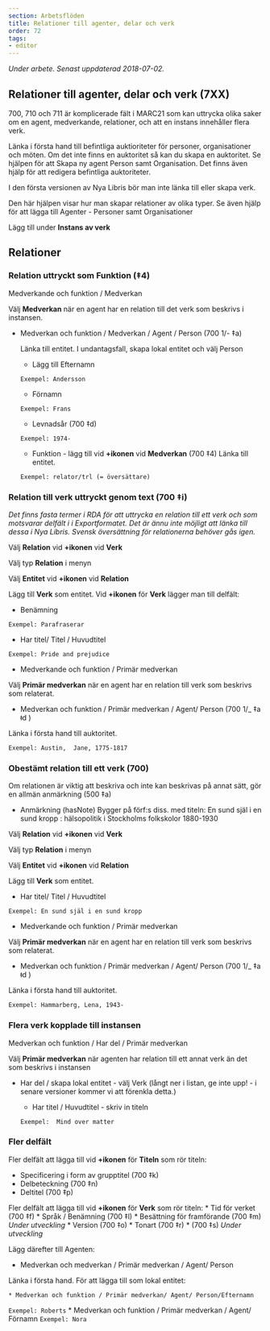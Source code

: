 ```yaml
---
section: Arbetsflöden
title: Relationer till agenter, delar och verk
order: 72
tags:
- editor
---
```


*Under arbete. Senast uppdaterad 2018-07-02.*

## Relationer till agenter, delar och verk (7XX)

700, 710 och 711 är komplicerade fält i MARC21 som kan uttrycka olika saker om en agent, medverkande, relationer, och att en instans innehåller flera verk.

Länka i första hand till befintliga auktioriteter för personer, organisationer och möten. Om det inte finns en auktoritet så kan du skapa en auktoritet. Se hjälpen för att Skapa ny agent Person samt Organisation. Det finns även hjälp för att redigera befintliga auktoriteter.

I den första versionen av Nya Libris bör man inte länka till eller skapa verk.

Den här hjälpen visar hur man skapar relationer av olika typer. Se även hjälp för att lägga till Agenter - Personer samt Organisationer

Lägg till under **Instans av verk**

## Relationer
### Relation uttryckt som **Funktion** (‡4)

Medverkande och funktion / Medverkan



Välj **Medverkan** när en agent har en relation till det verk som beskrivs i instansen.
* Medverkan och funktion / Medverkan / Agent / Person (700 1/- ‡a)
    
    Länka till entitet.
    I undantagsfall, skapa lokal entitet och välj Person
   * Lägg till Efternamn
   
   ```Exempel: Andersson```
  
   * Förnamn
   
   ```Exempel: Frans```
   
   * Levnadsår (700 ‡d)
   
    ```Exempel: 1974-```

  * Funktion - lägg till vid **+ikonen** vid **Medverkan** (700 ‡4)
    Länka till entitet.
    
   ```Exempel: relator/trl (= översättare)```
    



### Relation till verk uttryckt genom text (700 ‡i)
*Det finns fasta termer i RDA för att uttrycka en relation till ett verk och som motsvarar delfält i i Exportformatet. Det är ännu inte möjligt att länka till dessa i Nya Libris. Svensk översättning för relationerna behöver gås igen.*

Välj **Relation** vid **+ikonen** vid **Verk**

Välj typ **Relation** i menyn

Välj **Entitet** vid **+ikonen** vid **Relation**

Lägg till **Verk** som entitet. 
Vid **+ikonen** för **Verk** lägger man till delfält:
*  Benämning

  ```Exempel: Parafraserar```
  
 *  Har titel/ Titel / Huvudtitel
 
  ```Exempel: Pride and prejudice```
 
*  Medverkande och funktion / Primär medverkan


Välj **Primär medverkan** när en agent har en relation till verk som beskrivs som relaterat.

   * Medverkan och funktion / Primär medverkan / Agent/ Person (700 1/_ ‡a  ǂd )
   
 Länka i första hand till auktoritet.
 
 ```Exempel: Austin,  Jane, 1775-1817```
 



### Obestämt relation till ett verk (700)
Om relationen är viktig att beskriva och inte kan beskrivas på annat sätt, gör en allmän anmärkning (500 ‡a)

* Anmärkning (hasNote) Bygger på förf:s diss. med titeln: En sund själ i en sund kropp : hälsopolitik i Stockholms folkskolor 1880-1930

Välj **Relation** vid **+ikonen** vid **Verk**

Välj typ **Relation** i menyn

Välj **Entitet** vid **+ikonen** vid **Relation**

Lägg till **Verk** som entitet. 

*  Har titel/ Titel / Huvudtitel
 
  ```Exempel: En sund själ i en sund kropp```
 
*  Medverkande och funktion / Primär medverkan


Välj **Primär medverkan** när en agent har en relation till verk som beskrivs som relaterat.

   * Medverkan och funktion / Primär medverkan / Agent/ Person (700 1/_ ‡a  ǂd )
   
 Länka i första hand till auktoritet.
 
 ```Exempel: Hammarberg, Lena, 1943-```
 



### Flera verk kopplade till instansen
 Medverkan och funktion / Har del / Primär medverkan


Välj **Primär medverkan** när agenten har relation till ett annat verk än det som beskrivs i instansen

* Har del / skapa lokal entitet - välj Verk (långt ner i listan, ge inte upp! - i senare versioner kommer vi att förenkla detta.)
  * Har titel / Huvudtitel  - skriv in titeln
  
  ```Exempel:  Mind over matter```
  
  
###  Fler delfält
  Fler delfält att lägga till vid **+ikonen** för **Titeln** som rör titeln:
  * Specificering i form av grupptitel (700 ‡k)
  * Delbeteckning (700 ‡n)
  * Deltitel (700 ‡p)
  
  Fler delfält att lägga till vid **+ikonen** för **Verk** som rör titeln:
    * Tid för verket (700 ‡f)
    * Språk  / Benämning (700 ‡l)
    * Besättning för framförande (700 ‡m) *Under utveckling*
    * Version (700 ‡o)
    * Tonart (700 ‡r)
    * (700 ‡s) *Under utveckling*
 

  Lägg därefter till Agenten:
  * Medverkan och medverkan / Primär medverkan / Agent/ Person
  
  Länka i första hand. För att lägga till som lokal entitet:
  
    * Medverkan och funktion / Primär medverkan/ Agent/ Person/Efternamn
  ```Exempel: Roberts```
     * Medverkan och funktion / Primär medverkan / Agent/ Förnamn
   ```Exempel: Nora```
   
  
